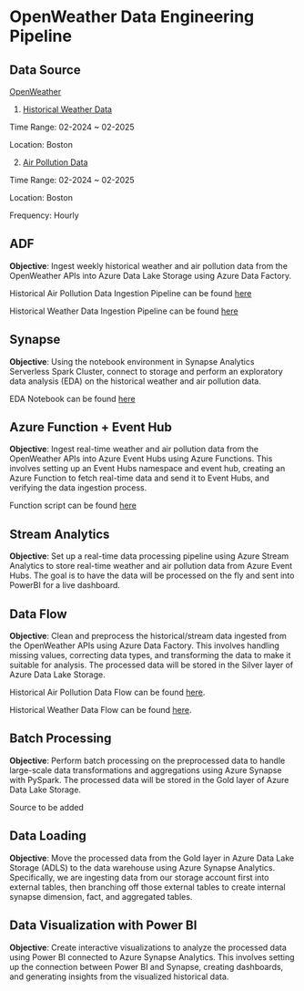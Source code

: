 # OpenWeather Data Engineering Pipeline

## Data Source
[OpenWeather](https://openweathermap.org/)

1. [Historical Weather Data](https://openweathermap.org/history)

Time Range: 02-2024 ~ 02-2025

Location: Boston


2. [Air Pollution Data](https://openweathermap.org/api/air-pollution)

Time Range: 02-2024 ~ 02-2025

Location: Boston

Frequency: Hourly 

## ADF

**Objective**: Ingest weekly historical weather and air pollution data from the OpenWeather APIs into Azure Data Lake Storage using Azure Data Factory.

Historical Air Pollution Data Ingestion Pipeline can be found [here](https://github.com/jh000107/OpenWeather/blob/master/data_factory/pipeline/Historical%20Air%20Pollution%20Ingest%20Pipeline.json)

Historical Weather Data Ingestion Pipeline can be found [here](https://github.com/jh000107/OpenWeather/blob/master/data_factory/pipeline/Historical%20Air%20Pollution%20Ingest%20Pipeline.json)

## Synapse

**Objective**: Using the notebook environment in Synapse Analytics Serverless Spark Cluster, connect to storage and perform an exploratory data analysis (EDA) on the historical weather and air pollution data.

EDA Notebook can be found [here](https://github.com/jh000107/OpenWeather/blob/master/synapse/notebook/OpenWeather%20EDA.json)

## Azure Function + Event Hub

**Objective**: Ingest real-time weather and air pollution data from the OpenWeather APIs into Azure Event Hubs using Azure Functions. This involves setting up an Event Hubs namespace and event hub, creating an Azure Function to fetch real-time data and send it to Event Hubs, and verifying the data ingestion process.

Function script can be found [here](https://github.com/jh000107/OpenWeather/blob/master/azure_function/function_app.py)

## Stream Analytics

**Objective**: Set up a real-time data processing pipeline using Azure Stream Analytics to store real-time weather and air pollution data from Azure Event Hubs. The goal is to have the data will be processed on the fly and sent into PowerBI for a live dashboard.

## Data Flow

**Objective**: Clean and preprocess the historical/stream data ingested from the OpenWeather APIs using Azure Data Factory. This involves handling missing values, correcting data types, and transforming the data to make it suitable for analysis. The processed data will be stored in the Silver layer of Azure Data Lake Storage.

Historical Air Pollution Data Flow can be found [here](https://github.com/jh000107/OpenWeather/blob/master/data_factory/dataflow/PreprocessAirPollutionData.json).

Historical Weather Data Flow can be found [here](https://github.com/jh000107/OpenWeather/blob/master/data_factory/dataflow/PreprocessWeatherData.json).

## Batch Processing

**Objective**: Perform batch processing on the preprocessed data to handle large-scale data transformations and aggregations using Azure Synapse with PySpark. The processed data will be stored in the Gold layer of Azure Data Lake Storage.

Source to be added

## Data Loading

**Objective**: Move the processed data from the Gold layer in Azure Data Lake Storage (ADLS) to the data warehouse using Azure Synapse Analytics. Specifically, we are ingesting data from our storage account first into external tables, then branching off those external tables to create internal synapse dimension, fact, and aggregated tables.

## Data Visualization with Power BI

**Objective**: Create interactive visualizations to analyze the processed data using Power BI connected to Azure Synapse Analytics. This involves setting up the connection between Power BI and Synapse, creating dashboards, and generating insights from the visualized historical data.